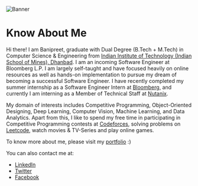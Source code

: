 ![Banner](https://i.imgur.com/W59mCps.png)
# Know About Me

Hi there! I am Banipreet, graduate with Dual Degree (B.Tech + M.Tech) in Computer Science & Engineering from [Indian Institute of Technology (Indian School of Mines), Dhanbad](https://www.iitism.ac.in/). I am an incoming Software Engineer at Bloomberg L.P.
I am largely self-taught and have focused heavily on online resources as well as hands-on implementation to pursue my dream of becoming a successful Software Engineer. I have recently completed my summer internship as a Software Engineer Intern at [Bloomberg](https://www.techatbloomberg.com/), and currently I am interning as a Member of Technical Staff at [Nutanix](https://www.nutanix.com/theforecastbynutanix/technology).

My domain of interests includes Competitive Programming, Object-Oriented Designing, Deep Learning, Computer Vision, Machine Learning, and Data Analytics. Apart from this, I like to spend my free time in participating in Competitive Programming contests at [Codeforces](https://codeforces.com/), solving problems on [Leetcode](https://leetcode.com/), watch movies & TV-Series and play online games.

To know more about me, please visit my [portfolio](https://myportfolio.banipreetr.vercel.app/) :)

You can also contact me at:
* [LinkedIn](https://www.linkedin.com/in/banipreet-raheja/)
* [Twitter](https://twitter.com/bani_raheja)
* [Facebook](https://www.facebook.com/banipreet.raheja/)
